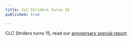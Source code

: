 ```yaml
---
title: CLC Striders turns 15
published: true

---
```


CLC Striders turns 15, read our [anniversary special report](_posts/2023-09-13-CLC-Striders-turns-15.md).
